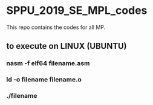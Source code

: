 # SPPU_2019_SE_MPL_codes
This repo contains the codes for all MP.

## to execute on LINUX (UBUNTU)
### nasm -f elf64 filename.asm
### ld -o filename filename.o
### ./filename
